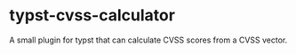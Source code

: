 # typst-cvss-calculator
A small plugin for typst that can calculate CVSS scores from a CVSS vector.
